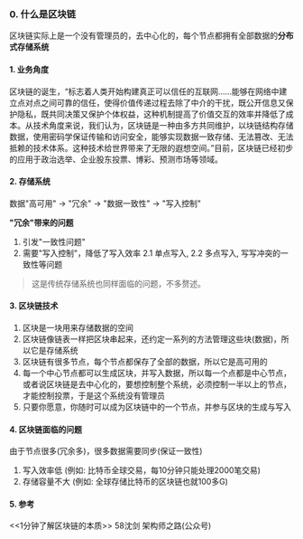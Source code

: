 ### 0. 什么是区块链
区块链实际上是一个没有管理员的，去中心化的，每个节点都拥有全部数据的**分布式存储系统**

#### 1. 业务角度
区块链的诞生，“标志着人类开始构建真正可以信任的互联网……能够在网络中建立点对点之间可靠的信任，使得价值传递过程去除了中介的干扰，既公开信息又保护隐私，既共同决策又保护个体权益，这种机制提高了价值交互的效率并降低了成本。从技术角度来说，我们认为，区块链是一种由多方共同维护，以块链结构存储数据，使用密码学保证传输和访问安全，能够实现数据一致存储、无法篡改、无法抵赖的技术体系。这种技术给世界带来了无限的遐想空间。”目前，区块链已经初步的应用于政治选举、企业股东投票、博彩、预测市场等领域。


#### 2. 存储系统
数据"高可用" -> "冗余" -> "数据一致性" -> "写入控制"

**"冗余"带来的问题**
1. 引发"一致性问题"
2. 需要"写入控制"，降低了写入效率
    2.1 单点写入, 
    2.2 多点写入, 写写冲突的一致性等问题

>   这是传统存储系统也同样面临的问题，不多赘述。

#### 3. 区块链技术
1. 区块是一块用来存储数据的空间
2. 区块链像链表一样把区块串起来，还约定一系列的方法管理这些块(数据)，所以它是存储系统
3. 区块链有很多节点，每个节点都保存了全部的数据，所以它是高可用的
4. 每一个中心节点都可以生成区块，并写入数据，所以每一个点都是中心节点，或者说区块链是去中心化的，要想控制整个系统，必须控制一半以上的节点，才能控制投票，于是这个系统没有管理员
5. 只要你愿意，你随时可以成为区块链中的一个节点，并参与区块的生成与写入


#### 4. 区块链面临的问题
由于节点很多(冗余多)，很多数据需要同步(保证一致性)
1. 写入效率低 (例如: 比特币全球交易，每10分钟只能处理2000笔交易)
2. 存储容量不大 (例如: 全球存储比特币的区块链也就100多G)


#### 5. 参考

<<1分钟了解区块链的本质>> 58沈剑 架构师之路(公众号)